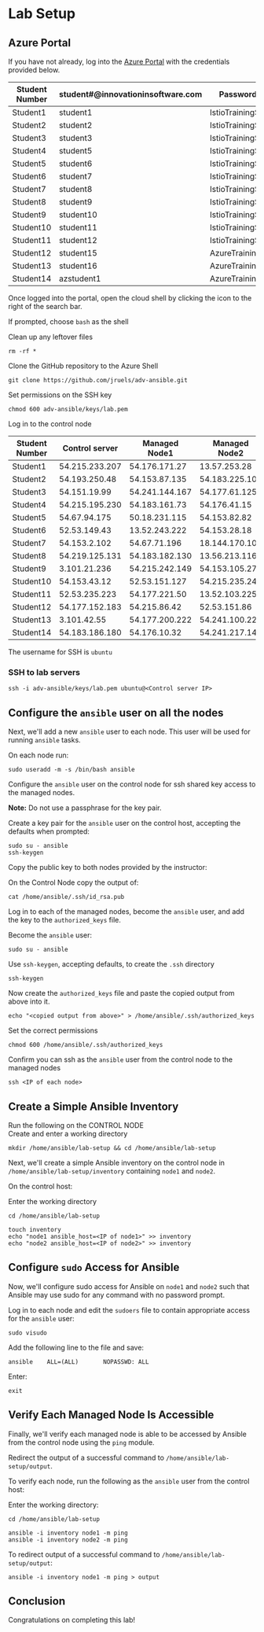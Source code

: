 # Lab Setup 
## Azure Portal
If you have not already, log into the [Azure Portal](https://portal.azure.com) with the credentials provided below. 

| Student Number 	| student#@innovationinsoftware.com 	| Password       	|
|----------------	|-----------------------------------	|----------------	|
| Student1       	| student1                          	| IstioTraining$ 	|
| Student2       	| student2                          	| IstioTraining$ 	|
| Student3       	| student3                          	| IstioTraining$ 	|
| Student4       	| student5                          	| IstioTraining$ 	|
| Student5       	| student6                          	| IstioTraining$ 	|
| Student6       	| student7                          	| IstioTraining$ 	|
| Student7       	| student8                          	| IstioTraining$ 	|
| Student8       	| student9                          	| IstioTraining$ 	|
| Student9       	| student10                         	| IstioTraining$ 	|
| Student10      	| student11                         	| IstioTraining$ 	|
| Student11      	| student12                         	| IstioTraining$ 	|
| Student12      	| student15                         	| AzureTraining$ 	|
| Student13      	| student16                         	| AzureTraining$ 	|
| Student14      	| azstudent1                        	| AzureTraining$ 	|


Once logged into the portal, open the cloud shell by clicking the icon to the right of the search bar.

If prompted, choose `bash` as the shell

Clean up any leftover files
```
rm -rf * 
```

Clone the GitHub repository to the Azure Shell 
```
git clone https://github.com/jruels/adv-ansible.git
```

Set permissions on the SSH key 
```
chmod 600 adv-ansible/keys/lab.pem 
```
Log in to the control node 

| Student Number 	| Control server 	| Managed Node1   	| Managed Node2  	|
|----------------	|----------------	|-----------------	|----------------	|
| Student1       	| 54.215.233.207  	| 54.176.171.27   	| 13.57.253.28 	    |
| Student2       	| 54.193.250.48  	| 54.153.87.135    	| 54.183.225.102  	|
| Student3       	| 54.151.19.99  	| 54.241.144.167  	| 54.177.61.125   	|
| Student4       	| 54.215.195.230    | 54.183.161.73    	| 54.176.41.15  	|
| Student5       	| 54.67.94.175  	| 50.18.231.115    	| 54.153.82.82  	|
| Student6       	| 52.53.149.43  	| 13.52.243.222  	| 54.153.28.18  	|
| Student7       	| 54.153.2.102 	    | 54.67.71.196 	    | 18.144.170.10  	|
| Student8       	| 54.219.125.131   	| 54.183.182.130    | 13.56.213.116  	|
| Student9       	| 3.101.21.236 	    | 54.215.242.149  	| 54.153.105.27  	|
| Student10      	| 54.153.43.12 	    | 52.53.151.127    	| 54.215.235.241  	|
| Student11      	| 52.53.235.223  	| 54.177.221.50   	| 13.52.103.225   	|
| Student12      	| 54.177.152.183   	| 54.215.86.42    	| 52.53.151.86  	|
| Student13      	| 3.101.42.55 	    | 54.177.200.222  	| 54.241.100.224    |
| Student14      	| 54.183.186.180  	| 54.176.10.32  	| 54.241.217.145 	|

The username for SSH is `ubuntu`   

### SSH to lab servers 
```
ssh -i adv-ansible/keys/lab.pem ubuntu@<Control server IP> 
```

## Configure the `ansible` user on all the nodes

Next, we'll add a new `ansible` user to each node. This user will be used for running `ansible` tasks. 

On each node run:
```
sudo useradd -m -s /bin/bash ansible
```

Configure the `ansible` user on the control node for ssh shared key access to the managed nodes.

**Note:** Do not use a passphrase for the key pair.

Create a key pair for the `ansible` user on the control host, accepting the defaults when prompted:

```
sudo su - ansible
ssh-keygen 
```



Copy the public key to both nodes provided by the instructor:

On the Control Node copy the output of:

```
cat /home/ansible/.ssh/id_rsa.pub
```

Log in to each of the managed nodes, become the `ansible` user, and add the key to the `authorized_keys` file.


Become the `ansible` user:

```
sudo su - ansible 
```

Use `ssh-keygen`, accepting defaults, to create the `.ssh` directory

```
ssh-keygen
```

Now create the `authorized_keys` file and paste the copied output from above into it.

```
echo "<copied output from above>" > /home/ansible/.ssh/authorized_keys
```

Set the correct permissions

```
chmod 600 /home/ansible/.ssh/authorized_keys
```

Confirm you can ssh as the `ansible` user from the control node to the managed nodes

```
ssh <IP of each node>
```



## Create a Simple Ansible Inventory

Run the following on the CONTROL NODE   
Create and enter a working directory

```
mkdir /home/ansible/lab-setup && cd /home/ansible/lab-setup
```

Next, we'll create a simple Ansible inventory on the control node in `/home/ansible/lab-setup/inventory` containing `node1` and `node2`.

On the control host:

Enter the working directory
```
cd /home/ansible/lab-setup
```
```
touch inventory 
echo "node1 ansible_host=<IP of node1>" >> inventory 
echo "node2 ansible_host=<IP of node2>" >> inventory 
```



## Configure `sudo` Access for Ansible

Now, we'll configure sudo access for Ansible on `node1` and `node2` such that Ansible may use sudo for any command with no password prompt.

Log in to each node and edit the `sudoers` file to contain appropriate access for the `ansible` user:

```
sudo visudo 
```

Add the following line to the file and save:

```
ansible    ALL=(ALL)       NOPASSWD: ALL 
```

Enter:

```
exit
```

## Verify Each Managed Node Is Accessible

Finally, we'll verify each managed node is able to be accessed by Ansible from the control node using the `ping` module.

Redirect the output of a successful command to `/home/ansible/lab-setup/output`.

To verify each node, run the following as the `ansible` user from the control host:

Enter the working directory:
```
cd /home/ansible/lab-setup
```

```
ansible -i inventory node1 -m ping 
ansible -i inventory node2 -m ping 
```

To redirect output of a successful command to `/home/ansible/lab-setup/output`:

```
ansible -i inventory node1 -m ping > output 
```

## Conclusion

Congratulations on completing this lab!
